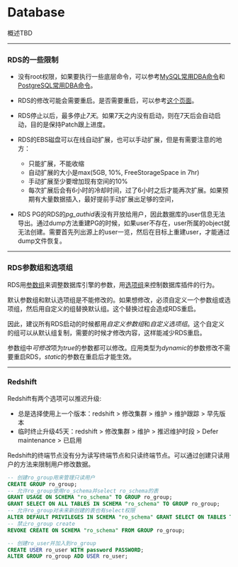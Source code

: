 # Database
概述TBD

---
### RDS的一些限制

* 没有root权限，如果要执行一些底层命令，可以参考[MySQL常用DBA命令](https://docs.aws.amazon.com/zh_cn/AmazonRDS/latest/UserGuide/Appendix.MySQL.CommonDBATasks.html)和[PostgreSQL常用DBA命令](https://docs.aws.amazon.com/zh_cn/AmazonRDS/latest/UserGuide/Appendix.PostgreSQL.CommonDBATasks.html)。

* RDS的修改可能会需要重启。是否需要重启，可以参考[这个页面](https://docs.aws.amazon.com/zh_cn/AmazonRDS/latest/UserGuide/Overview.DBInstance.Modifying.html)。

* RDS停止以后，最多停止*7天*。如果7天之内没有启动，则在7天后会自动启动，目的是保持Patch跟上进度。

* RDS的EBS磁盘可以在线自动扩展，也可以手动扩展，但是有需要注意的地方：
    * 只能扩展，不能收缩
    * 自动扩展的大小是max(5GB, 10%, FreeStorageSpace in 7hr)
    * 手动扩展至少要增加现有空间的10%
    * 每次扩展后会有6小时的冷却时间，过了6小时之后才能再次扩展。如果预期有大量数据插入，最好提前手动扩展出足够的空间，

* RDS PG的RDS的*pg_authid*表没有开放给用户，因此数据库的user信息无法导出。通过dump方法重建PG的时候，如果user不存在，user所属的object就无法创建。需要首先列出源上的user一览，然后在目标上重建user，才能通过dump文件恢复。

---
### RDS参数组和选项组

RDS用[参数组](https://docs.aws.amazon.com/zh_cn/AmazonRDS/latest/UserGuide/USER_WorkingWithParamGroups.html)来调整数据库引擎的参数，用[选项组](https://docs.aws.amazon.com/zh_cn/AmazonRDS/latest/UserGuide/USER_WorkingWithOptionGroups.html)来控制数据库插件的行为。

默认参数组和默认选项组是不能修改的。如果想修改，必须自定义一个参数组或选项组，然后用自定义的组替换默认组。这个替换过程会造成RDS重启。

因此，建议所有RDS启动的时候都用*自定义参数组*和*自定义选项组*。这个自定义的组可以从默认组复制，需要的时候才修改内容，这样能减少RDS重启。

参数组中*可修改*项为*true*的参数都可以修改。应用类型为*dynamic*的参数修改不需要重启RDS，*static*的参数在重启后才能生效。

---
### Redshift

Redshift有两个选项可以推迟升级:
* 总是选择使用上一个版本：redshift > 修改集群 > 维护 > 维护跟踪 > 早先版本
* 临时终止升级45天：redshift > 修改集群 > 维护 > 推迟维护时段 > Defer maintenance > 已启用

Redshift的终端节点没有分为读写终端节点和只读终端节点。可以通过创建只读用户的方法来限制用户修改数据。
```SQL
-- 创建ro_group用来管理只读用户
CREATE GROUP ro_group;
-- 允许ro_group使用ro_schema并select ro_schema的表
GRANT USAGE ON SCHEMA "ro_schema" TO GROUP ro_group;
GRANT SELECT ON ALL TABLES IN SCHEMA "ro_schema" TO GROUP ro_group;
-- 允许ro_group对未来新创建的表也有select权限
ALTER DEFAULT PRIVILEGES IN SCHEMA "ro_schema" GRANT SELECT ON TABLES TO GROUP ro_group;
-- 禁止ro_group create
REVOKE CREATE ON SCHEMA "ro_schema" FROM GROUP ro_group;

-- 创建ro_user并加入到ro_group
CREATE USER ro_user WITH password PASSWORD;
ALTER GROUP ro_group ADD USER ro_user;
```

